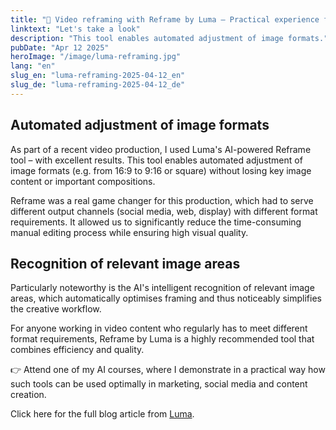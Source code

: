 ```yaml
---
title: "🎥 Video reframing with Reframe by Luma – Practical experience from production"
linktext: "Let's take a look"
description: "This tool enables automated adjustment of image formats."
pubDate: "Apr 12 2025"
heroImage: "/image/luma-reframing.jpg"
lang: "en"
slug_en: "luma-reframing-2025-04-12_en"
slug_de: "luma-reframing-2025-04-12_de"
---
```


## Automated adjustment of image formats
As part of a recent video production, I used Luma's AI-powered Reframe tool – with excellent results. This tool enables automated adjustment of image formats (e.g. from 16:9 to 9:16 or square) without losing key image content or important compositions. 

Reframe was a real game changer for this production, which had to serve different output channels (social media, web, display) with different format requirements. It allowed us to significantly reduce the time-consuming manual editing process while ensuring high visual quality.

## Recognition of relevant image areas
Particularly noteworthy is the AI's intelligent recognition of relevant image areas, which automatically optimises framing and thus noticeably simplifies the creative workflow.

For anyone working in video content who regularly has to meet different format requirements, Reframe by Luma is a highly recommended tool that combines efficiency and quality.

👉 Attend one of my AI courses, where I demonstrate in a practical way how such tools can be used optimally in marketing, social media and content creation.

Click here for the full blog article from [Luma](https://lumalabs.ai/blog/news/introducing-reframe).